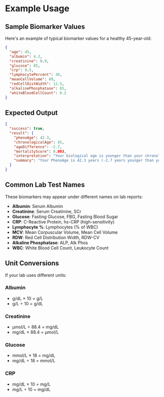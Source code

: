 # Example Usage

## Sample Biomarker Values

Here's an example of typical biomarker values for a healthy 45-year-old:

```json
{
  "age": 45,
  "albumin": 4.2,
  "creatinine": 0.9,
  "glucose": 85,
  "crp": 0.5,
  "lymphocytePercent": 30,
  "meanCellVolume": 89,
  "redCellDistWidth": 12.5,
  "alkalinePhosphatase": 65,
  "whiteBloodCellCount": 6.2
}
```

## Expected Output

```json
{
  "success": true,
  "result": {
    "phenoAge": 42.3,
    "chronologicalAge": 45,
    "ageDifference": -2.7,
    "mortalityScore": 0.003,
    "interpretation": "Your biological age is younger than your chronological age. Good health indicators.",
    "summary": "Your PhenoAge is 42.3 years (-2.7 years younger than your chronological age)"
  }
}
```

## Common Lab Test Names

These biomarkers may appear under different names on lab reports:

- **Albumin**: Serum Albumin
- **Creatinine**: Serum Creatinine, SCr
- **Glucose**: Fasting Glucose, FBG, Fasting Blood Sugar
- **CRP**: C-Reactive Protein, hs-CRP (high-sensitivity)
- **Lymphocyte %**: Lymphocytes (% of WBC)
- **MCV**: Mean Corpuscular Volume, Mean Cell Volume
- **RDW**: Red Cell Distribution Width, RDW-CV
- **Alkaline Phosphatase**: ALP, Alk Phos
- **WBC**: White Blood Cell Count, Leukocyte Count

## Unit Conversions

If your lab uses different units:

### Albumin
- g/dL × 10 = g/L
- g/L ÷ 10 = g/dL

### Creatinine
- μmol/L ÷ 88.4 = mg/dL
- mg/dL × 88.4 = μmol/L

### Glucose
- mmol/L × 18 = mg/dL
- mg/dL ÷ 18 = mmol/L

### CRP
- mg/dL × 10 = mg/L
- mg/L ÷ 10 = mg/dL